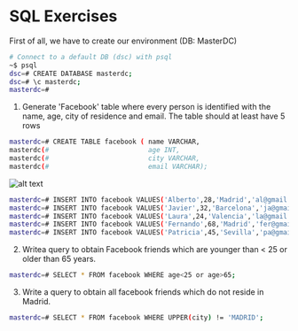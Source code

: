 # SQL Exercises

First of all, we have to create our environment (DB: MasterDC)
```sh       
# Connect to a default DB (dsc) with psql
~$ psql 
dsc=# CREATE DATABASE masterdc;
dsc=# \c masterdc; 
masterdc=#
```

1. Generate 'Facebook' table where every person is identified with the name, age, city of residence and email. The table should at least have 5 rows
```sh       
masterdc=# CREATE TABLE facebook ( name VARCHAR,
masterdc(#                         age INT,
masterdc(#                         city VARCHAR,
masterdc(#                         email VARCHAR);
```
![alt text](https://github.com/emunozlorenzo/MasterDataScience/tree/master/07_SQL/Img/image.JPG "Figure 1-1")

```sh       
masterdc=# INSERT INTO facebook VALUES('Alberto',28,'Madrid','al@gmail.com');
masterdc=# INSERT INTO facebook VALUES('Javier',32,'Barcelona','ja@gmail.com');
masterdc=# INSERT INTO facebook VALUES('Laura',24,'Valencia','la@gmail.com');
masterdc=# INSERT INTO facebook VALUES('Fernando',68,'Madrid','fer@gmail.com');
masterdc=# INSERT INTO facebook VALUES('Patricia',45,'Sevilla','pa@gmail.com');
```
2. Writea query to obtain Facebook friends which are younger than < 25 or older than 65 years. 
```sh       
masterdc=# SELECT * FROM facebook WHERE age<25 or age>65;
```
3. Write a query to obtain all facebook friends which do not reside in Madrid. 
```sh       
masterdc=# SELECT * FROM facebook WHERE UPPER(city) != 'MADRID';
```

